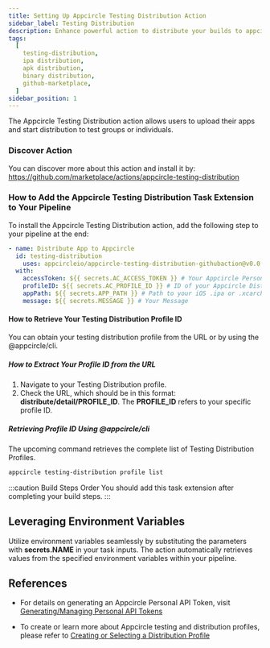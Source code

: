 ```yaml
---
title: Setting Up Appcircle Testing Distribution Action
sidebar_label: Testing Distribution
description: Enhance powerful action to distribute your builds to appcircle
tags:
  [
    testing-distribution,
    ipa distribution,
    apk distribution,
    binary distribution,
    github-marketplace,
  ]
sidebar_position: 1
---
```


The Appcircle Testing Distribution action allows users to upload their apps and start distribution to test groups or individuals.

### Discover Action

You can discover more about this action and install it by:
https://github.com/marketplace/actions/appcircle-testing-distribution

### How to Add the Appcircle Testing Distribution Task Extension to Your Pipeline

To install the Appcircle Testing Distribution action, add the following step to your pipeline at the end:

```yml
- name: Distribute App to Appcircle
  id: testing-distribution
    uses: appcircleio/appcircle-testing-distribution-githubaction@v0.0.1 # provide the version you want to use
  with:
    accessToken: ${{ secrets.AC_ACCESS_TOKEN }} # Your Appcircle Personal API Token
    profileID: ${{ secrets.AC_PROFILE_ID }} # ID of your Appcircle Distribution Profile
    appPath: ${{ secrets.APP_PATH }} # Path to your iOS .ipa or .xcarchive, or Android APK or App Bundle
    message: ${{ secrets.MESSAGE }} # Your Message
```

#### How to Retrieve Your Testing Distribution Profile ID

You can obtain your testing distribution profile from the URL or by using the @appcircle/cli.

##### How to Extract Your Profile ID from the URL

1. Navigate to your Testing Distribution profile.
2. Check the URL, which should be in this format: **distribute/detail/PROFILE_ID**. The **PROFILE_ID** refers to your specific profile ID.

##### Retrieving Profile ID Using @appcircle/cli

The upcoming command retrieves the complete list of Testing Distribution Profiles.

```bash
appcircle testing-distribution profile list
```

:::caution Build Steps Order
You should add this task extension after completing your build steps.
:::

## Leveraging Environment Variables

Utilize environment variables seamlessly by substituting the parameters with **secrets.NAME** in your task inputs. The action automatically retrieves values from the specified environment variables within your pipeline.

## References

- For details on generating an Appcircle Personal API Token, visit [Generating/Managing Personal API Tokens](/appcircle-api/api-authentication#generatingmanaging-the-personal-api-tokens)

- To create or learn more about Appcircle testing and distribution profiles, please refer to [Creating or Selecting a Distribution Profile](/distribute/create-or-select-a-distribution-profile)
